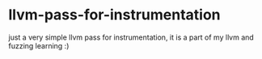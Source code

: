 # llvm-pass-for-instrumentation
just a very simple llvm pass for instrumentation, it is a part of my llvm and fuzzing learning :)
